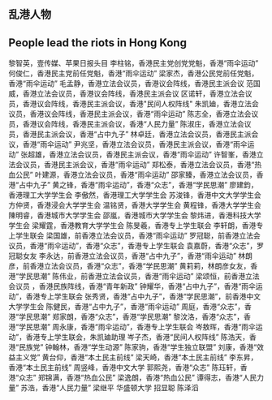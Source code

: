 ## 乱港人物
## People lead the riots in Hong Kong

黎智英，壹传媒、苹果日报头目
李柱铭，香港民主党创党党魁，香港“雨伞运动” 
何俊仁，香港民主党前任党魁，香港“雨伞运动” 
梁家杰，香港公民党前任党魁，香港“雨伞运动” 
毛孟静，香港立法会议员，香港议会阵线，香港民主派会议
范国威，香港立法会议员，香港议会阵线，香港民主派会议
区诺轩，香港立法会议员，香港议会阵线，香港民主派会议，香港"民间人权阵线"
朱凯廸，香港立法会议员，香港议会阵线，香港民主派会议，香港“雨伞运动”
陈志全，香港立法会议员，香港议会阵线，香港民主派会议，香港“人民力量”
陈淑庄，香港立法会议员，香港民主派会议，香港“占中九子”
林卓廷，香港立法会议员，香港民主派会议，香港“雨伞运动”
尹兆坚，香港立法会议员，香港民主派会议，香港“雨伞运动”
张超雄，香港立法会议员，香港民主派会议，香港“雨伞运动”
许智峯，香港立法会议员，香港民主派会议，香港“雨伞运动”
郑松泰，香港立法会议员，香港“热血公民” 
叶建源，香港立法会议员，香港“雨伞运动”
邵家臻，香港立法会议员，香港“占中九子”
黄之锋，香港“雨伞运动”，香港“众志”，香港“学民思潮”
廖建鈞，香港理工大学学生会
李傲然，香港理工大学学生会
苏浚锋，香港中文大学学生会
方仲贤，香港浸会大学学生会
温铭贤，香港大学学生会
黄程锋，香港大学学生会
陳明睿，香港城市大学学生会
邵嵐，香港城市大学学生会
黎炜进，香港科技大学学生会
梁耀霆，香港教育大学学生会
陈旻羲，香港专上学生联会
李轩朗，香港专上学生联会
梁国雄，前香港立法会议员，香港“雨伞运动” 
罗冠聪，前香港立法会议员，香港“雨伞运动”，香港“众志”，香港专上学生联会
袁嘉蔚，香港“众志”，罗冠聪女友
李永达，前香港立法会议员，香港“占中九子”，香港“雨伞运动” 
林朗彦，前香港立法会议员，香港“众志”，香港“学民思潮”
黄莉莉，林朗彦女友，香港“学民思潮”
陈伟业，前香港立法会议员，香港“雨伞运动” 
梁颂恒，前香港立法会议员 ，香港民族阵线，香港“青年新政”
钟耀华，香港“占中九子”，香港“雨伞运动”，香港专上学生联会
张秀贤，香港“占中九子”，香港“学民思潮”，前香港中文大学学生会
陈健民，香港“占中九子”，香港“雨伞运动”
周庭，香港“众志”，香港“学民思潮”
郑家朗，香港“众志”，香港“学民思潮”
黎汶洛，香港“众志”，香港“学民思潮”
周永康，香港“雨伞运动”，香港专上学生联会
岑敖晖，香港“雨伞运动”，香港专上学生联会，朱凯廸助理
岑子杰，香港“民间人权阵线”
陈浩天，香港“民族党”
钟翰林，香港“学生动源”
陈家驹，香港“学生独立联盟”
刘康，香港“效益主义党”
黄台仰，香港“本土民主前线”
梁天崎，香港“本土民主前线”
李东昇，香港“本土民主前线”
周竖峰，香港中文大学
郭熙尧，香港“众志”
陈珏轩，香港“众志”
郑锦满，香港“热血公民”
梁逸朗，香港“热血公民”
谭得志，香港“人民力量”
苏浩，香港“人民力量”
梁继平 华盛顿大学
招显聪
陈泽滔
